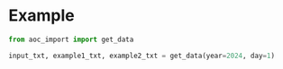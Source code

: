 # Example

``` python
from aoc_import import get_data

input_txt, example1_txt, example2_txt = get_data(year=2024, day=1)
```

